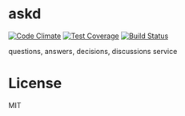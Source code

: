 # askd

[![Code Climate](https://codeclimate.com/github/alekzonder/askd/badges/gpa.svg)](https://codeclimate.com/github/alekzonder/askd)
[![Test Coverage](https://codeclimate.com/github/alekzonder/askd/badges/coverage.svg)](https://codeclimate.com/github/alekzonder/askd/coverage)
[![Build Status](https://travis-ci.org/alekzonder/askd.svg?branch=master)](https://travis-ci.org/alekzonder/askd)

questions, answers, decisions, discussions service

# License

MIT
